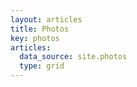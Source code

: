 ```yaml
---
layout: articles
title: Photos
key: photos
articles:
  data_source: site.photos
  type: grid
---
```


<div class="article__content" markdown="1">